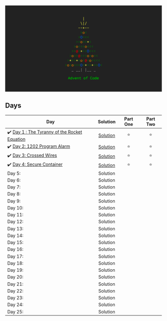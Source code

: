 ![This is the time](aoc.png)

## Days

| Day | Solution | Part One | Part Two | 
|---|:---:|:---:|:---:|
|✔️ [Day 1 : The Tyranny of the Rocket Equation](https://adventofcode.com/2019/day/1) | [Solution](https://github.com/edsimon/adventOfCode2019/blob/master/src/day1.py) | ⭐️ | ⭐️ |
|✔️ [Day 2: 1202 Program Alarm](https://adventofcode.com/2019/day/2) | [Solution](https://github.com/edsimon/adventOfCode2019/blob/master/src/day2.py) | ⭐️ | ⭐️ |
|✔️ [Day 3: Crossed Wires](https://adventofcode.com/2019/day/3) | [Solution](https://github.com/edsimon/adventOfCode2019/blob/master/src/day03.py) | ⭐️ | ⭐ |
|✔️ [Day 4: Secure Container](https://adventofcode.com/2019/day/4) | [Solution](https://github.com/edsimon/adventOfCode2019/blob/master/src/day04.py) | ⭐ | ⭐ |
| Day 5: |  Solution  |  |  |
| Day 6: |  Solution  |  |  |
| Day 7: |  Solution  |  |  |
| Day 8: |  Solution  |  |  |
| Day 9: |  Solution  |  |  |
| Day 10: |  Solution  |  |  |
| Day 11: |  Solution  |  |  |
| Day 12: |  Solution  |  |  |
| Day 13: |  Solution  |  |  |
| Day 14: |  Solution  |  |  |
| Day 15: |  Solution  |  |  |
| Day 16: |  Solution  |  |  |
| Day 17: |  Solution  |  |  |
| Day 18: |  Solution  |  |  |
| Day 19: |  Solution  |  |  |
| Day 20: |  Solution  |  |  |
| Day 21: |  Solution  |  |  |
| Day 22: |  Solution  |  |  |
| Day 23: |  Solution  |  |  |
| Day 24: |  Solution  |  |  |
| Day 25: |  Solution  |  |  |
